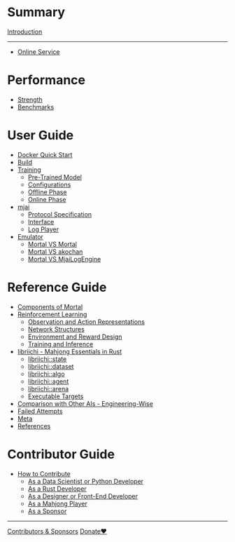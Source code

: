 # Summary

[Introduction](index.md)

---

* [Online Service](online/index.md)

# Performance
* [Strength](perf/strength.md)
* [Benchmarks]()

# User Guide
* [Docker Quick Start](user/docker.md)
* [Build](user/build.md)
* [Training]()
    * [Pre-Trained Model]()
    * [Configurations]()
    * [Offline Phase]()
    * [Online Phase]()
* [mjai]()
    * [Protocol Specification]()
    * [Interface]()
    * [Log Player]()
* [Emulator]()
    * [Mortal VS Mortal]()
    * [Mortal VS akochan]()
    * [Mortal VS MjaiLogEngine]()

# Reference Guide
* [Components of Mortal]()
* [Reinforcement Learning]()
    * [Observation and Action Representations]()
    * [Network Structures]()
    * [Environment and Reward Design]()
    * [Training and Inference]()
* [libriichi - Mahjong Essentials in Rust]()
    * [libriichi::state]()
    * [libriichi::dataset]()
    * [libriichi::algo]()
    * [libriichi::agent]()
    * [libriichi::arena]()
    * [Executable Targets]()
* [Comparison with Other AIs - Engineering-Wise]()
* [Failed Attempts]()
* [Meta](ref/meta.md)
* [References](ref/references.md)

# Contributor Guide
* [How to Contribute]()
    * [As a Data Scientist or Python Developer]()
    * [As a Rust Developer]()
    * [As a Designer or Front-End Developer]()
    * [As a Mahjong Player]()
    * [As a Sponsor]()

---

[Contributors & Sponsors](contributors_sponsors.md)
[Donate❤️](donate.md)
